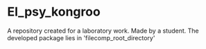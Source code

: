 # El_psy_kongroo

A repository created for a laboratory work. Made by a student. 
The developed package lies in 'filecomp_root_directory'
